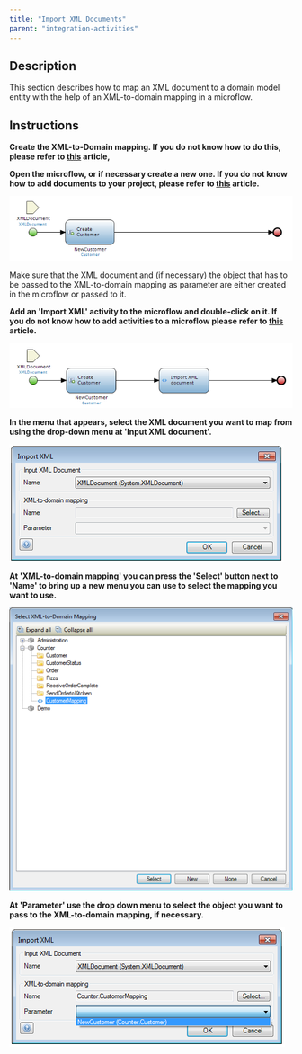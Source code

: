 ```yaml
---
title: "Import XML Documents"
parent: "integration-activities"
---
```

## Description

This section describes how to map an XML document to a domain model entity with the help of an XML-to-domain mapping in a microflow.

## Instructions

 **Create the XML-to-Domain mapping. If you do not know how to do this, please refer to [this](configure-an-xml-to-domain-mapping) article,**

 **Open the microflow, or if necessary create a new one. If you do not know how to add documents to your project, please refer to [this](add-documents-to-a-module) article.**

![](attachments/2621584/2752878.png)

Make sure that the XML document and (if necessary) the object that has to be passed to the XML-to-domain mapping as parameter are either created in the microflow or passed to it.

 **Add an 'Import XML' activity to the microflow and double-click on it. If you do not know how to add activities to a microflow please refer to [this](add-an-activity-to-a-microflow) article.**

![](attachments/2621584/2752877.png)

 **In the menu that appears, select the XML document you want to map from using the drop-down menu at 'Input XML document'.**

![](attachments/2621584/2752876.png)

 **At 'XML-to-domain mapping' you can press the 'Select' button next to 'Name' to bring up a new menu you can use to select the mapping you want to use.**

![](attachments/2621584/2752871.png)

 **At 'Parameter' use the drop down menu to select the object you want to pass to the XML-to-domain mapping, if necessary.**

![](attachments/2621584/2752872.png)

